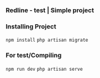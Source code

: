 ### Redline - test | Simple project

### Installing Project
```npm install```
```php artisan migrate```

### For test/Compiling
```npm run dev```
```php artisan serve```
